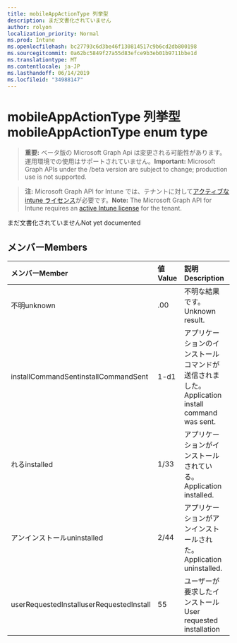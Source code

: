 ```yaml
---
title: mobileAppActionType 列挙型
description: まだ文書化されていません
author: rolyon
localization_priority: Normal
ms.prod: Intune
ms.openlocfilehash: bc27793c6d3be46f130814517c9b6cd2db800198
ms.sourcegitcommit: 0a62bc5849f27a55d83efce9b3eb01b9711bbe1d
ms.translationtype: MT
ms.contentlocale: ja-JP
ms.lasthandoff: 06/14/2019
ms.locfileid: "34988147"
---
```

# <a name="mobileappactiontype-enum-type"></a><span data-ttu-id="4faa6-103">mobileAppActionType 列挙型</span><span class="sxs-lookup"><span data-stu-id="4faa6-103">mobileAppActionType enum type</span></span>

> <span data-ttu-id="4faa6-104">**重要:** ベータ版の Microsoft Graph Api は変更される可能性があります。運用環境での使用はサポートされていません。</span><span class="sxs-lookup"><span data-stu-id="4faa6-104">**Important:** Microsoft Graph APIs under the /beta version are subject to change; production use is not supported.</span></span>

> <span data-ttu-id="4faa6-105">**注:** Microsoft Graph API for Intune では、テナントに対して[アクティブな intune ライセンス](https://go.microsoft.com/fwlink/?linkid=839381)が必要です。</span><span class="sxs-lookup"><span data-stu-id="4faa6-105">**Note:** The Microsoft Graph API for Intune requires an [active Intune license](https://go.microsoft.com/fwlink/?linkid=839381) for the tenant.</span></span>

<span data-ttu-id="4faa6-106">まだ文書化されていません</span><span class="sxs-lookup"><span data-stu-id="4faa6-106">Not yet documented</span></span>

## <a name="members"></a><span data-ttu-id="4faa6-107">メンバー</span><span class="sxs-lookup"><span data-stu-id="4faa6-107">Members</span></span>
|<span data-ttu-id="4faa6-108">メンバー</span><span class="sxs-lookup"><span data-stu-id="4faa6-108">Member</span></span>|<span data-ttu-id="4faa6-109">値</span><span class="sxs-lookup"><span data-stu-id="4faa6-109">Value</span></span>|<span data-ttu-id="4faa6-110">説明</span><span class="sxs-lookup"><span data-stu-id="4faa6-110">Description</span></span>|
|:---|:---|:---|
|<span data-ttu-id="4faa6-111">不明</span><span class="sxs-lookup"><span data-stu-id="4faa6-111">unknown</span></span>|<span data-ttu-id="4faa6-112">.0</span><span class="sxs-lookup"><span data-stu-id="4faa6-112">0</span></span>|<span data-ttu-id="4faa6-113">不明な結果です。</span><span class="sxs-lookup"><span data-stu-id="4faa6-113">Unknown result.</span></span>|
|<span data-ttu-id="4faa6-114">installCommandSent</span><span class="sxs-lookup"><span data-stu-id="4faa6-114">installCommandSent</span></span>|<span data-ttu-id="4faa6-115">1-d</span><span class="sxs-lookup"><span data-stu-id="4faa6-115">1</span></span>|<span data-ttu-id="4faa6-116">アプリケーションのインストールコマンドが送信されました。</span><span class="sxs-lookup"><span data-stu-id="4faa6-116">Application install command was sent.</span></span>|
|<span data-ttu-id="4faa6-117">れる</span><span class="sxs-lookup"><span data-stu-id="4faa6-117">installed</span></span>|<span data-ttu-id="4faa6-118">1/3</span><span class="sxs-lookup"><span data-stu-id="4faa6-118">3</span></span>|<span data-ttu-id="4faa6-119">アプリケーションがインストールされている。</span><span class="sxs-lookup"><span data-stu-id="4faa6-119">Application installed.</span></span>|
|<span data-ttu-id="4faa6-120">アンインストール</span><span class="sxs-lookup"><span data-stu-id="4faa6-120">uninstalled</span></span>|<span data-ttu-id="4faa6-121">2/4</span><span class="sxs-lookup"><span data-stu-id="4faa6-121">4</span></span>|<span data-ttu-id="4faa6-122">アプリケーションがアンインストールされた。</span><span class="sxs-lookup"><span data-stu-id="4faa6-122">Application uninstalled.</span></span>|
|<span data-ttu-id="4faa6-123">userRequestedInstall</span><span class="sxs-lookup"><span data-stu-id="4faa6-123">userRequestedInstall</span></span>|<span data-ttu-id="4faa6-124">5</span><span class="sxs-lookup"><span data-stu-id="4faa6-124">5</span></span>|<span data-ttu-id="4faa6-125">ユーザーが要求したインストール</span><span class="sxs-lookup"><span data-stu-id="4faa6-125">User requested installation</span></span>|





